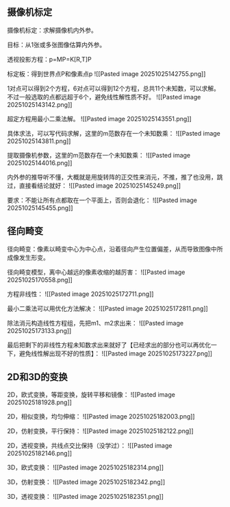 ## 摄像机标定
摄像机标定：求解摄像机内外参。

目标：从1张或多张图像估算内外参。

透视投影方程：p=MP=K\[R,T\]P

标定板：得到世界点P和像素点p
![[Pasted image 20251025142755.png]]

1对点可以得到2个方程，6对点可以得到12个方程，总共11个未知数，可以求解。  
不过一般选取的点都远超于6个，避免线性解性质不好。
![[Pasted image 20251025143142.png]]

超定方程用最小二乘法解。
![[Pasted image 20251025143551.png]]

具体求法，可以写代码求解，这里的m范数存在一个未知数乘：
![[Pasted image 20251025143811.png]]

提取摄像机参数，这里的m范数存在一个未知数乘：
![[Pasted image 20251025144016.png]]

内外参的推导听不懂，大概就是用旋转阵的正交性来消元，不推，推了也没用，跳过，直接看结论就好：
![[Pasted image 20251025145249.png]]

要求：不能让所有点都取在一个平面上，否则会退化：
![[Pasted image 20251025145455.png]]

## 径向畸变
径向畸变：像素以畸变中心为中心点，沿着径向产生位置偏差，从而导致图像中所成像发生形变。

径向畸变模型，离中心越远的像素收缩的越厉害：
![[Pasted image 20251025170558.png]]

方程非线性：
![[Pasted image 20251025172711.png]]

最小二乘法可以用优化方法解决：
![[Pasted image 20251025172811.png]]

除法消元构造线性方程组，先把m1、m2求出来：
![[Pasted image 20251025173133.png]]

最后把剩下的非线性方程未知数求出来就好了【已经求出的部分也可以再优化一下，避免线性解出现不好的性质】：
![[Pasted image 20251025173227.png]]

## 2D和3D的变换
2D，欧式变换，等距变换，旋转平移和镜像：
![[Pasted image 20251025181928.png]]

2D，相似变换，均匀伸缩：
![[Pasted image 20251025182003.png]]

2D，仿射变换，平行保持：
![[Pasted image 20251025182122.png]]

2D，透视变换，共线点交比保持（没学过）：
![[Pasted image 20251025182146.png]]

3D，欧式变换：
![[Pasted image 20251025182314.png]]

3D，仿射变换：
![[Pasted image 20251025182342.png]]

3D，透视变换：
![[Pasted image 20251025182351.png]]